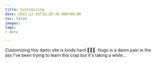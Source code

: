 ```yaml
---
title: Customizing
date: 2022-12-16T16:20:38.000+08:00
toc: false
images: 
tags:
- meta

---
```

Customizing this damn site is kinda hard 🤦‍♂️😭. Hugo is a damn pain in the ass I've been trying to learn this crap but it's taking a while...